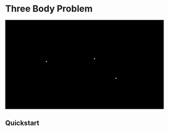 # Three Body Problem

![](https://github.com/keatox/three-body-problem/blob/main/lib/figure8.gif)

## Quickstart



